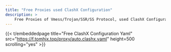 ```yaml
---
title: "Free Proxies used ClashX Configuration"
description: >
    Free Proxies of Vmess/Trojan/SSR/SS Protocol, used ClashX Configuration
---
```


{{< t/embeddedpage title="Free ClashX Configuration Yaml" src="https://f.tomhjx.top/proxy/auto.clashx.yaml" height=500 scrolling="yes" >}}